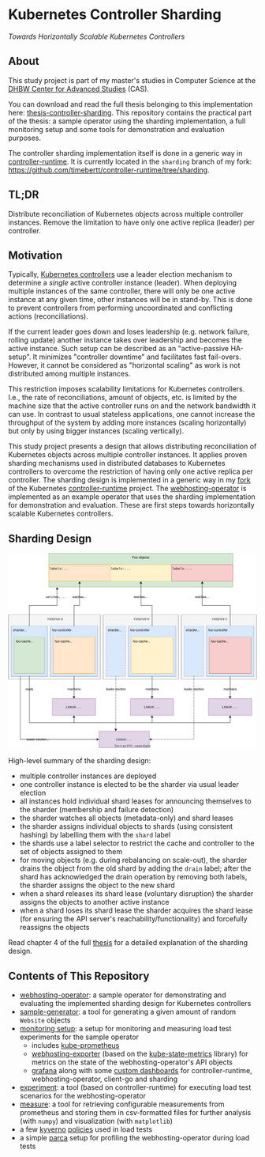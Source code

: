# Kubernetes Controller Sharding

_Towards Horizontally Scalable Kubernetes Controllers_

## About

This study project is part of my master's studies in Computer Science at the [DHBW Center for Advanced Studies](https://www.cas.dhbw.de/) (CAS).

You can download and read the full thesis belonging to this implementation here: [thesis-controller-sharding](https://github.com/timebertt/thesis-controller-sharding).
This repository contains the practical part of the thesis: a sample operator using the sharding implementation, a full monitoring setup and some tools for demonstration and evaluation purposes.

The controller sharding implementation itself is done in a generic way in [controller-runtime](https://github.com/kubernetes-sigs/controller-runtime).
It is currently located in the `sharding` branch of my fork: https://github.com/timebertt/controller-runtime/tree/sharding.

## TL;DR

Distribute reconciliation of Kubernetes objects across multiple controller instances.
Remove the limitation to have only one active replica (leader) per controller.

## Motivation

Typically, [Kubernetes controllers](https://kubernetes.io/docs/concepts/architecture/controller/) use a leader election mechanism to determine a *single* active controller instance (leader).
When deploying multiple instances of the same controller, there will only be one active instance at any given time, other instances will be in stand-by.
This is done to prevent controllers from performing uncoordinated and conflicting actions (reconciliations).

If the current leader goes down and loses leadership (e.g. network failure, rolling update) another instance takes over leadership and becomes the active instance.
Such setup can be described as an "active-passive HA-setup". It minimizes "controller downtime" and facilitates fast fail-overs.
However, it cannot be considered as "horizontal scaling" as work is not distributed among multiple instances.

This restriction imposes scalability limitations for Kubernetes controllers. 
I.e., the rate of reconciliations, amount of objects, etc. is limited by the machine size that the active controller runs on and the network bandwidth it can use.
In contrast to usual stateless applications, one cannot increase the throughput of the system by adding more instances (scaling horizontally) but only by using bigger instances (scaling vertically).

This study project presents a design that allows distributing reconciliation of Kubernetes objects across multiple controller instances.
It applies proven sharding mechanisms used in distributed databases to Kubernetes controllers to overcome the restriction of having only one active replica per controller.
The sharding design is implemented in a generic way in my [fork](https://github.com/timebertt/controller-runtime/tree/sharding) of the Kubernetes [controller-runtime](https://github.com/kubernetes-sigs/controller-runtime) project.
The [webhosting-operator](#webhosting-operator) is implemented as an example operator that uses the sharding implementation for demonstration and evaluation.
These are first steps towards horizontally scalable Kubernetes controllers.

## Sharding Design

![Sharding Architecture](assets/architecture.svg)

High-level summary of the sharding design:

- multiple controller instances are deployed
- one controller instance is elected to be the sharder via usual leader election
- all instances hold individual shard leases for announcing themselves to the sharder (membership and failure detection)
- the sharder watches all objects (metadata-only) and shard leases
- the sharder assigns individual objects to shards (using consistent hashing) by labelling them with the `shard` label
- the shards use a label selector to restrict the cache and controller to the set of objects assigned to them
- for moving objects (e.g. during rebalancing on scale-out), the sharder drains the object from the old shard by adding the `drain` label; after the shard has acknowledged the drain operation by removing both labels, the sharder assigns the object to the new shard
- when a shard releases its shard lease (voluntary disruption) the sharder assigns the objects to another active instance
- when a shard loses its shard lease the sharder acquires the shard lease (for ensuring the API server's reachability/functionality) and forcefully reassigns the objects


Read chapter 4 of the full [thesis](https://github.com/timebertt/thesis-controller-sharding) for a detailed explanation of the sharding design.

## Contents of This Repository

- [webhosting-operator](webhosting-operator/README.md): a sample operator for demonstrating and evaluating the implemented sharding design for Kubernetes controllers
- [sample-generator](webhosting-operator/cmd/samples-generator): a tool for generating a given amount of random `Website` objects
- [monitoring setup](webhosting-operator/config/monitoring): a setup for monitoring and measuring load test experiments for the sample operator
  - includes [kube-prometheus](https://github.com/prometheus-operator/kube-prometheus)
  - [webhosting-exporter](webhosting-operator/cmd/webhosting-exporter) (based on the [kube-state-metrics](https://github.com/kubernetes/kube-state-metrics) library) for metrics on the state of the webhosting-operator's API objects
  - [grafana](https://github.com/grafana/grafana) along with some [custom dashboards](webhosting-operator/config/monitoring/default/dashboards) for controller-runtime, webhosting-operator, client-go and sharding
- [experiment](webhosting-operator/cmd/experiment): a tool (based on controller-runtime) for executing load test scenarios for the webhosting-operator
- [measure](webhosting-operator/cmd/measure): a tool for retrieving configurable measurements from prometheus and storing them in csv-formatted files for further analysis (with `numpy`) and visualization (with `matplotlib`)
- a few [kyverno](https://github.com/kyverno/kyverno) [policies](webhosting-operator/config/policy) used in load tests
- a simple [parca](https://github.com/parca-dev/parca) setup for profiling the webhosting-operator during load tests
